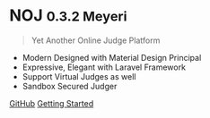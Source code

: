 # NOJ <small>0.3.2 Meyeri</small>

> Yet Another Online Judge Platform

- Modern Designed with Material Design Principal
- Expressive, Elegant with Laravel Framework
- Support Virtual Judges as well
- Sandbox Secured Judger

[GitHub](https://github.com/ZsgsDesign/NOJ/)
[Getting Started](#noj-documentation)